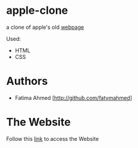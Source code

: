# apple-clone
a clone of apple's old [webpage](https://fatymahmed.github.io/apple-clone/
)

Used:
- HTML
- CSS

# Authors
- Fatima Ahmed [http://github.com/fatymahmed]


# The Website
Follow this [link](https://fatymahmed.github.io/apple-clone/) to access the Website 

